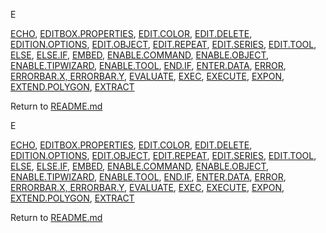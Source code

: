 E

[ECHO](#echo), [EDITBOX.PROPERTIES](#editbox.properties),
[EDIT.COLOR](#edit.color), [EDIT.DELETE](#edit.delete),
[EDITION.OPTIONS](#edition.options), [EDIT.OBJECT](#edit.object),
[EDIT.REPEAT](#edit.repeat), [EDIT.SERIES](#edit.series),
[EDIT.TOOL](#edit.tool), [ELSE](#else), [ELSE.IF](#else.if),
[EMBED](#embed), [ENABLE.COMMAND](#enable.command),
[ENABLE.OBJECT](#enable.object), [ENABLE.TIPWIZARD](#enable.tipwizard),
[ENABLE.TOOL](#enable.tool), [END.IF](#end.if),
[ENTER.DATA](#enter.data), [ERROR](#error), [ERRORBAR.X,
ERRORBAR.Y](#errorbar.x-errorbar.y), [EVALUATE](#evaluate),
[EXEC](#exec), [EXECUTE](#execute), [EXPON](#expon),
[EXTEND.POLYGON](#extend.polygon), [EXTRACT](#extract)


Return to [README.md](README.md)

E

[ECHO](#echo), [EDITBOX.PROPERTIES](#editbox.properties),
[EDIT.COLOR](#edit.color), [EDIT.DELETE](#edit.delete),
[EDITION.OPTIONS](#edition.options), [EDIT.OBJECT](#edit.object),
[EDIT.REPEAT](#edit.repeat), [EDIT.SERIES](#edit.series),
[EDIT.TOOL](#edit.tool), [ELSE](#else), [ELSE.IF](#else.if),
[EMBED](#embed), [ENABLE.COMMAND](#enable.command),
[ENABLE.OBJECT](#enable.object), [ENABLE.TIPWIZARD](#enable.tipwizard),
[ENABLE.TOOL](#enable.tool), [END.IF](#end.if),
[ENTER.DATA](#enter.data), [ERROR](#error), [ERRORBAR.X,
ERRORBAR.Y](#errorbar.x-errorbar.y), [EVALUATE](#evaluate),
[EXEC](#exec), [EXECUTE](#execute), [EXPON](#expon),
[EXTEND.POLYGON](#extend.polygon), [EXTRACT](#extract)


Return to [README.md](README.md)

